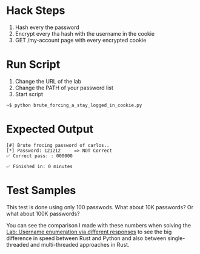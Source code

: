 # Hack Steps
1. Hash every the password
2. Encrypt every tha hash with the username in the cookie
3. GET /my-account page with every encrypted cookie

# Run Script
1. Change the URL of the lab
2. Change the PATH of your password list
3. Start script
```
~$ python brute_forcing_a_stay_logged_in_cookie.py
```

# Expected Output
```
[#] Brute frocing password of carlos..
[*] Password: 121212     => NOT Correct
✅ Correct pass: : 000000

✅ Finished in: 0 minutes
```
# Test Samples
This test is done using only 100 passwods. What about 10K passwords?
Or what about 100K passwords?

You can see the comparison I made with these numbers when solving the [Lab: Username enumeration via different responses](https://github.com/elqal3awii/WebSecurity-Academy-with-Rust/tree/main/Authentication/Username%20enumeration%20via%20different%20responses) to see the big difference in speed between Rust and Python and also between single-threaded and multi-threaded approaches in Rust.


